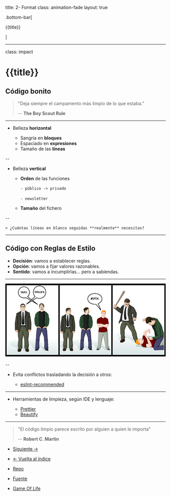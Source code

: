 title: 2- Format
class: animation-fade
layout: true

.bottom-bar[

{{title}}

]

---

class: impact

# {{title}}

## Código bonito

> "Deja siempre el campamento más limpio de lo que estaba."
>
> -- **The Boy Scout Rule**

---

- Belleza **horizontal**

  - Sangría en **bloques**
  - Espaciado en **expresiones**
  - Tamaño de las **líneas**

--

- Belleza **vertical**

  - **Orden** de las funciones

        - público -> privado

        - newsletter

  - **Tamaño** del fichero

--

    > ¿Cuántas líneas en blanco seguidas **realmente** necesitas?

---

## Código con Reglas de Estilo

- **Decisión**: vamos a establecer reglas.
- **Opción**: vamos a fijar valores razonables.
- **Sentido**: vamos a incumplirlas... pero a sabiendas.

---

![Tabs vs Spaces](./assets/tabs_vs_spaces.png)

--

- Evita conflictos trasladando la decisión a otros:

  - [eslint-recommended](https://github.com/eslint/eslint/blob/master/conf/eslint-recommended.js)

---

- Herramientas de limpieza, según IDE y lenguaje:

  - [Prettier](https://prettier.io/)
  - [Beautify](https://www.npmjs.com/package/js-beautify)

---

> "El código limpio parece escrito por alguien a quien le importa"
>
> -- **Robert C. Martin**

- [Siguiente ->](./3-names.html)

- [<- Vuelta al índice ](./)

- [Repo](https://github.com/AcademiaBinaria/CleanCode)

- [Fuente](https://github.com/AcademiaBinaria/CleanCode/tree/master/2-format)

- [Game Of Life](./2-format/)
